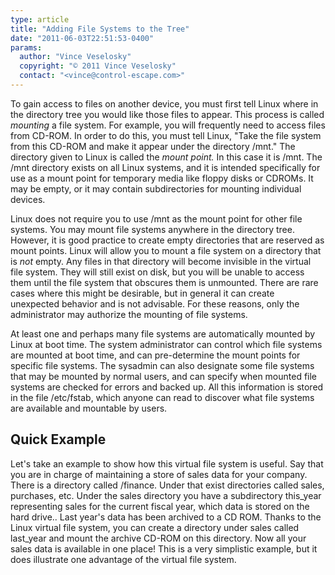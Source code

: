 ```yaml
---
type: article
title: "Adding File Systems to the Tree"
date: "2011-06-03T22:51:53-0400"
params:
  author: "Vince Veselosky"
  copyright: "© 2011 Vince Veselosky"
  contact: "<vince@control-escape.com>"
---
```


To gain access to files on another device, you must first tell Linux where in the
directory tree you would like those files to appear. This process is called _mounting_ a
file system. For example, you will frequently need to access files from CD-ROM. In order
to do this, you must tell Linux, \"Take the file system from this CD-ROM and make it
appear under the directory /mnt.\" The directory given to Linux is called the _mount
point._ In this case it is /mnt. The /mnt directory exists on all Linux systems, and it
is intended specifically for use as a mount point for temporary media like floppy disks
or CDROMs. It may be empty, or it may contain subdirectories for mounting individual
devices.

Linux does not require you to use /mnt as the mount point for other file systems. You
may mount file systems anywhere in the directory tree. However, it is good practice to
create empty directories that are reserved as mount points. Linux will allow you to
mount a file system on a directory that is _not_ empty. Any files in that directory will
become invisible in the virtual file system. They will still exist on disk, but you will
be unable to access them until the file system that obscures them is unmounted. There
are rare cases where this might be desirable, but in general it can create unexpected
behavior and is not advisable. For these reasons, only the administrator may authorize
the mounting of file systems.

At least one and perhaps many file systems are automatically mounted by Linux at boot
time. The system administrator can control which file systems are mounted at boot time,
and can pre-determine the mount points for specific file systems. The sysadmin can also
designate some file systems that may be mounted by normal users, and can specify when
mounted file systems are checked for errors and backed up. All this information is
stored in the file /etc/fstab, which anyone can read to discover what file systems are
available and mountable by users.

## Quick Example

Let\'s take an example to show how this virtual file system is useful. Say that you are
in charge of maintaining a store of sales data for your company. There is a directory
called /finance. Under that exist directories called sales, purchases, etc. Under the
sales directory you have a subdirectory this_year representing sales for the current
fiscal year, which data is stored on the hard drive.. Last year\'s data has been
archived to a CD ROM. Thanks to the Linux virtual file system, you can create a
directory under sales called last_year and mount the archive CD-ROM on this directory.
Now all your sales data is available in one place! This is a very simplistic example,
but it does illustrate one advantage of the virtual file system.
